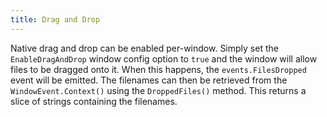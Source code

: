 ```yaml
---
title: Drag and Drop
---
```


Native drag and drop can be enabled per-window. Simply set the
`EnableDragAndDrop` window config option to `true` and the window will allow
files to be dragged onto it. When this happens, the `events.FilesDropped` event
will be emitted. The filenames can then be retrieved from the
`WindowEvent.Context()` using the `DroppedFiles()` method. This returns a slice
of strings containing the filenames.
